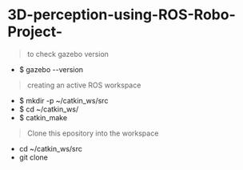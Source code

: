 # 3D-perception-using-ROS-Robo-Project-
> to check gazebo version
* $ gazebo --version
> creating an active ROS workspace
* $ mkdir -p ~/catkin_ws/src
* $ cd ~/catkin_ws/
* $ catkin_make
> Clone this epository into the workspace
* cd ~/catkin_ws/src
* git clone 
